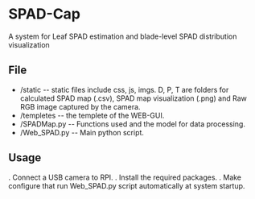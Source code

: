 # SPAD-Cap
A system for Leaf SPAD estimation and blade-level SPAD distribution visualization

## File
* /static  --  static files include css, js, imgs. D, P, T are folders for calculated SPAD map (.csv), SPAD map visualization (.png) and Raw RGB image captured by the camera.
* /templetes  --  the templete of the WEB-GUI.
* /SPADMap.py  --  Functions used and the model for data processing.
* /Web_SPAD.py  --  Main python script.

## Usage
. Connect a USB camera to RPI.
. Install the required packages.
. Make configure that run Web_SPAD.py script automatically at system startup.

